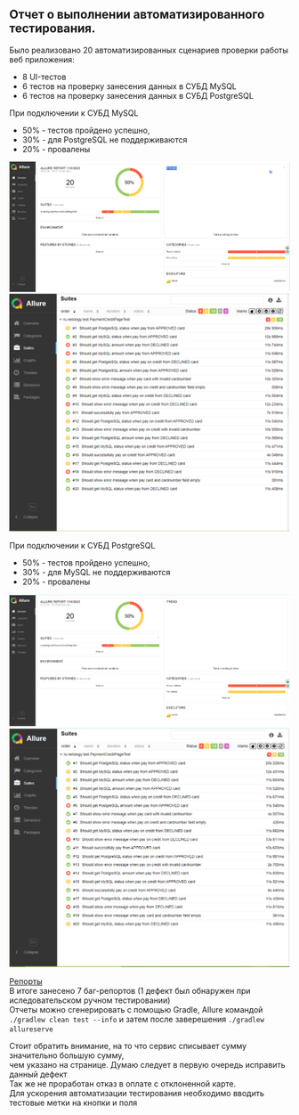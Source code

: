 ## Отчет о выполнении автоматизированного тестирования.

Было реализовано 20 автоматизированных сценариев проверки работы веб приложения:
* 8 UI-тестов 
* 6 тестов на проверку занесения данных в СУБД MySQL
* 6 тестов на проверку занесения данных в СУБД PostgreSQL

При подключении к СУБД MySQL
* 50% - тестов пройдено успешно, 
* 30% - для PostgreSQL не поддерживаются
* 20% - провалены  

![img.png](img.png)
![img_1.png](img_1.png)

При подключении к СУБД PostgreSQL
* 50% - тестов пройдено успешно,
* 30% - для MySQL не поддерживаются
* 20% - провалены

![img_2.png](img_2.png)
![img_3.png](img_3.png)

[Репорты](https://github.com/8highflyer8/AqaDiploma/issues)  
В итоге занесено 7 баг-репортов (1 дефект был обнаружен при иследовательском ручном тестировании)  
Отчеты можно сгенерировать с помощью Gradle, Allure командой  
`./gradlew clean test --info` и затем после заверешения `./gradlew allureserve`

Стоит обратить внимание, на то что сервис списывает сумму значительно большую сумму,  
чем указано на странице. Думаю следует в первую очередь исправить данный дефект  
Так же не проработан отказ в оплате с отклоненной карте.  
Для ускорения автоматизации тестирования необходимо вводить тестовые метки на кнопки и поля



